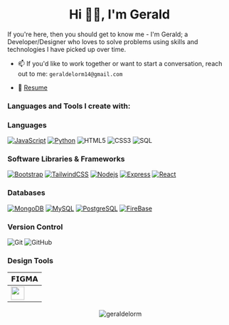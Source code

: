 <h1 align="center">Hi 👋🏼, I'm Gerald</h1>
If you're here, then you should get to know me - I'm Gerald; a Developer/Designer who loves to solve problems using skills and technologies I have picked up over time.


- 📫 If you'd like to work together or want to start a conversation, reach out to me: `geraldelorm14@gmail.com`

- 📄 [Resume](https://docs.google.com/document/d/1XtlS6mGDNBKPTBHRoGBJU2gkk2swU5ZeAlG6h6YYDh4/edit)

<h3 align="left">Languages and Tools I create with:</h3>

### Languages

[![JavaScript](https://img.shields.io/badge/-JavaScript-000?style=flat-square&logo=JavaScript&logoColor=ddc508)](https://github.com/adamalston?tab=repositories&q=&type=&language=javascript)
[![Python](https://img.shields.io/badge/-Python-000?style=flat-square&logo=python)](https://github.com/adamalston?tab=repositories&q=&type=&language=python)
![HTML5](https://img.shields.io/badge/-HTML5-E34F26?style=flat-square&logo=html5&logoColor=white)
![CSS3](https://img.shields.io/badge/-CSS3-1572B6?style=flat-square&logo=css3)
![SQL](https://img.shields.io/badge/-SQL-fff?style=flat-square&logo=MySQL&logoColor=4479A1)

### Software Libraries & Frameworks
[![Bootstrap](https://img.shields.io/badge/-Bootstrap-black?style=flat-square&logo=Bootstrap)](https://bootstrap)
[![TailwindCSS](https://img.shields.io/badge/-TailwindCSS-eee?style=flat-square&logo=tailwindCSS)](https://tailwind)
[![Nodejs](https://img.shields.io/badge/-Nodejs-black?style=flat-square&logo=Node.js)](https://nodejs.org)
[![Express](https://img.shields.io/badge/-Express-eee?style=flat-square&logo=express)](https://expressjs.com/)
[![React](https://img.shields.io/badge/-React-black?style=flat-square&logo=React)](https://Reactjs.org)


### Databases
[![MongoDB](https://img.shields.io/badge/-MongoDB-47A248?style=flat-square&logo=MongoDB&logoColor=ffffff)](https://www.mongodb.com/)
[![MySQL](https://img.shields.io/badge/-MySQL-4479A1?style=flat-square&logo=MySQL&logoColor=ffffff)](https://www.mysql.com/)
[![PostgreSQL](https://img.shields.io/badge/-PostgreSQL-336791?style=flat-square&logo=Postgresql&logoColor=ffffff)](https://www.postgresql.org/)
[![FireBase](https://img.shields.io/badge/-Firebase-fff?style=flat-square&logo=firebase)](https://firebase.google.com/)


### Version Control
![Git](https://img.shields.io/badge/-Git-black?style=flat-square&logo=git)
![GitHub](https://img.shields.io/badge/-GitHub-181717?style=flat-square&logo=github)

### Design Tools
| 𝗙𝗜𝗚𝗠𝗔 |
| ------------- |
| <img height="30px" src="https://cdn.svgporn.com/logos/figma.svg"> |



<p align="center" >&nbsp;<img align="center" src="https://github-readme-stats.vercel.app/api?username=geraldelorm&show_icons=true&locale=en" alt="geraldelorm" /></p>
